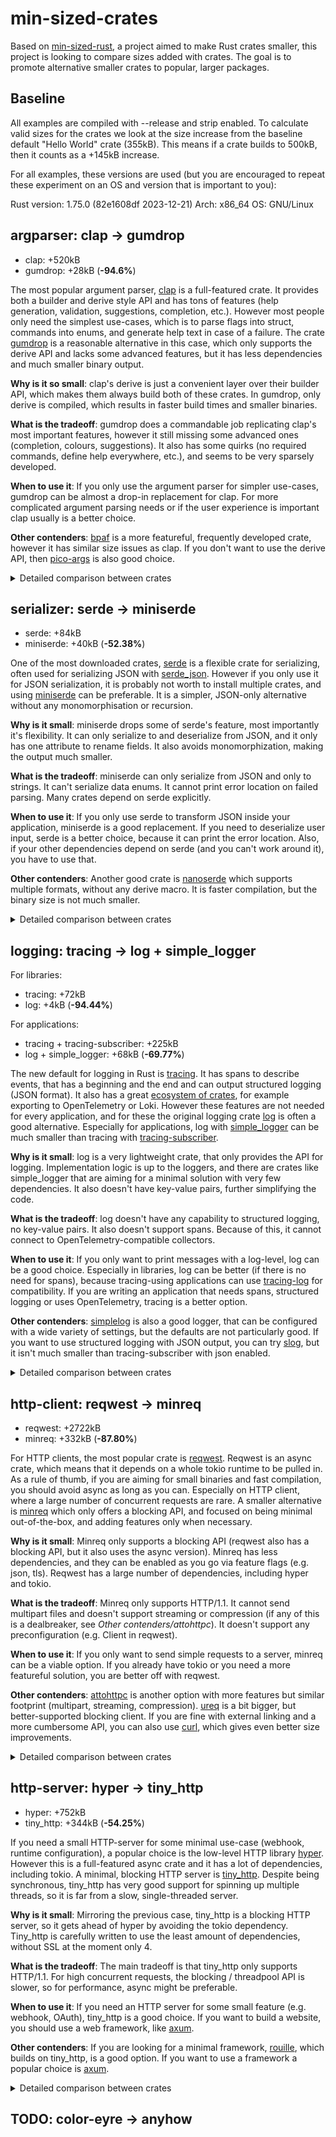 # min-sized-crates

Based on [min-sized-rust](https://github.com/johnthagen/min-sized-rust), a project aimed to make Rust crates smaller, this project is looking to compare sizes added with crates. The goal is to promote alternative smaller crates to popular, larger packages.

## Baseline

All examples are compiled with --release and strip enabled. To calculate valid sizes for the crates we look at the size increase from the baseline default "Hello World" crate (355kB). This means if a crate builds to 500kB, then it counts as a +145kB increase.

For all examples, these versions are used (but you are encouraged to repeat these experiment on an OS and version that is important to you):

Rust version: 1.75.0 (82e1608df 2023-12-21)
Arch: x86_64
OS: GNU/Linux

## argparser: clap -> gumdrop

- clap: +520kB
- gumdrop: +28kB (**-94.6%**)

The most popular argument parser, [clap](https://docs.rs/clap/) is a full-featured crate. It provides both a builder and derive style API and has tons of features (help generation, validation, suggestions, completion, etc.). However most people only need the simplest use-cases, which is to parse flags into struct, commands into enums, and generate help text in case of a failure. The crate [gumdrop](https://docs.rs/gumdrop/) is a reasonable alternative in this case, which only supports the derive API and lacks some advanced features, but it has less dependencies and much smaller binary output.

**Why is it so small**: clap's derive is just a convenient layer over their builder API, which makes them always build both of these crates. In gumdrop, only derive is compiled, which results in faster build times and smaller binaries.

**What is the tradeoff**: gumdrop does a commandable job replicating clap's most important features, however it still missing some advanced ones (completion, colours, suggestions). It also has some quirks (no required commands, define help everywhere, etc.), and seems to be very sparsely developed.

**When to use it**: If you only use the argument parser for simpler use-cases, gumdrop can be almost a drop-in replacement for clap. For more complicated argument parsing needs or if the user experience is important clap usually is a better choice.

**Other contenders**: [bpaf](https://docs.rs/bpaf) is a more featureful, frequently developed crate, however it has similar size issues as clap. If you don't want to use the derive API, then [pico-args](https://docs.rs/pico-args) is also good choice.

<details id="argparser">
<summary>Detailed comparison between crates</summary>

Name | Size | Compile time | Dependency count
---|:-:|:-:|:-:
bpaf-size | +244kB | +1.10s | 6
clap-size | +520kB | +1.48s | 16
gumdrop-size | +28kB | +0.94s | 6
pico-args-size | +24kB | +0.10s | 1

</details>

## serializer: serde -> miniserde

- serde: +84kB
- miniserde: +40kB (**-52.38%**)

One of the most downloaded crates, [serde](https://docs.rs/serde) is a flexible crate for serializing, often used for serializing JSON with [serde_json](https://docs.rs/serde_json). However if you only use it for JSON serialization, it is probably not worth to install multiple crates, and using [miniserde](https://docs.rs/miniserde) can be preferable. It is a simpler, JSON-only alternative without any monomorphisation or recursion.

**Why is it small**: miniserde drops some of serde's feature, most importantly it's flexibility. It can only serialize to and deserialize from JSON, and it only has one attribute to rename fields. It also avoids monomorphization, making the output much smaller.

**What is the tradeoff**: miniserde can only serialize from JSON and only to strings. It can't serialize data enums. It cannot print error location on failed parsing. Many crates depend on serde explicitly.

**When to use it**: If you only use serde to transform JSON inside your application, miniserde is a good replacement. If you need to deserialize user input, serde is a better choice, because it can print the error location. Also, if your other dependencies depend on serde (and you can't work around it), you have to use that.

**Other contenders**: Another good crate is [nanoserde](https://docs.rs/nanoserde/) which supports multiple formats, without any derive macro. It is faster compilation, but the binary size is not much smaller.

<details id="serializer">
<summary>Detailed comparison between crates</summary>

Name | Size | Compile time | Dependency count
---|:-:|:-:|:-:
miniserde-size | +40kB | +0.69s | 8
nanoserde-size | +72kB | +0.43s | 2
serde-size | +84kB | +1.90s | 9

</details>

## logging: tracing -> log + simple_logger

For libraries:
- tracing: +72kB
- log: +4kB (**-94.44%**)

For applications:
- tracing + tracing-subscriber: +225kB
- log + simple_logger: +68kB (**-69.77%**)

The new default for logging in Rust is [tracing](https://docs.rs/tracing). It has spans to describe events, that has a beginning and the end and can output structured logging (JSON format). It also has a great [ecosystem of crates](https://docs.rs/tracing/latest/tracing/#related-crates), for example exporting to OpenTelemetry or Loki. However these features are not needed for every application, and for these the original logging crate [log](https://docs.rs/log) is often a good alternative. Especially for applications, log with [simple_logger](https://docs.rs/simple_logger) can be much smaller than tracing with [tracing-subscriber](https://docs.rs/tracing-subscriber).

**Why is it small**: log is a very lightweight crate, that only provides the API for logging. Implementation logic is up to the loggers, and there are crates like simple_logger that are aiming for a minimal solution with very few dependencies. It also doesn't have key-value pairs, further simplifying the code.

**What is the tradeoff**: log doesn't have any capability to structured logging, no key-value pairs. It also doesn't support spans. Because of this, it cannot connect to OpenTelemetry-compatible collectors.

**When to use it**: If you only want to print messages with a log-level, log can be a good choice. Especially in libraries, log can be better (if there is no need for spans), because tracing-using applications can use [tracing-log](https://docs.rs/tracing-log) for compatibility. If you are writing an application that needs spans, structured logging or uses OpenTelemetry, tracing is a better option.

**Other contenders**: [simplelog](https://docs.rs/simplelog) is also a good logger, that can be configured with a wide variety of settings, but the defaults are not particularly good. If you want to use structured logging with JSON output, you can try [slog](https://docs.rs/slog), but it isn't much smaller than tracing-subscriber with json enabled.

<details id="logging">
<summary>Detailed comparison between crates</summary>

Name | Size | Compile time | Dependency count
---|:-:|:-:|:-:
env-logger-size | +1256kB | +4.68s | 15
log-lib-size | +4kB | +0.11s | 1
simple-logger-size | +68kB | +2.23s | 13
simplelog-size | +68kB | +2.12s | 12
slog-size | +236kB | +3.94s | 18
tracing-json-size | +333kB | +3.47s | 24
tracing-lib-size | +72kB | +2.61s | 10
tracing-size | +225kB | +2.99s | 19

</details>

## http-client: reqwest -> minreq

- reqwest: +2722kB
- minreq: +332kB (**-87.80%**)

For HTTP clients, the most popular crate is [reqwest](https://docs.rs/reqwest). Reqwest is an async crate, which means that it depends on a whole tokio runtime to be pulled in. As a rule of thumb, if you are aiming for small binaries and fast compilation, you should avoid async as long as you can. Especially on HTTP client, where a large number of concurrent requests are rare. A smaller alternative is [minreq](https://docs.rs/minreq) which only offers a blocking API, and focused on being minimal out-of-the-box, and adding features only when necessary.

**Why is it small**: Minreq only supports a blocking API (reqwest also has a blocking API, but it also uses the async version). Minreq has less dependencies, and they can be enabled as you go via feature flags (e.g. json, tls). Reqwest has a large number of dependencies, including hyper and tokio.

**What is the tradeoff**: Minreq only supports HTTP/1.1. It cannot send multipart files and doesn't support streaming or compression (if any of this is a dealbreaker, see *Other contenders/attohttpc*). It doesn't support any preconfiguration (e.g. Client in reqwest).

**When to use it**: If you only want to send simple requests to a server, minreq can be a viable option. If you already have tokio or you need a more featureful solution, you are better off with reqwest.

**Other contenders**: [attohttpc](https://docs.rs/attohttpc) is another option with more features but similar footprint (multipart, streaming, compression). [ureq](https://docs.rs/ureq) is a bit bigger, but better-supported blocking client. If you are fine with external linking and a more cumbersome API, you can also use [curl](https://docs.rs/curl), which gives even better size improvements.

<details id="http-client">
<summary>Detailed comparison between crates</summary>

Name | Size | Compile time | Dependency count
---|:-:|:-:|:-:
attohttpc-size | +844kB | +6.36s | 40
curl-size | +132kB | +4.78s | 19
minreq-size | +332kB | +5.64s | 25
reqwest-blocking-size | +2670kB | +10.60s | 74
reqwest-size | +2722kB | +11.71s | 79
surf-size | +1574kB | +13.23s | 155
ureq-size | +2112kB | +9.68s | 44

</details>

## http-server: hyper -> tiny_http

- hyper: +752kB
- tiny_http: +344kB (**-54.25%**)

If you need a small HTTP-server for some minimal use-case (webhook, runtime configuration), a popular choice is the low-level HTTP library [hyper](https://docs.rs/hyper). However this is a full-featured async crate and it has a lot of dependencies, including tokio. A minimal, blocking HTTP server is [tiny_http](https://docs.rs/tiny_http). Despite being synchronous, tiny_http has very good support for spinning up multiple threads, so it is far from a slow, single-threaded server.

**Why is it small**: Mirroring the previous case, tiny_http is a blocking HTTP server, so it gets ahead of hyper by avoiding the tokio dependency. Tiny_http is carefully written to use the least amount of dependencies, without SSL at the moment only 4.

**What is the tradeoff**: The main tradeoff is that tiny_http only supports HTTP/1.1. For high concurrent requests, the blocking / threadpool API is slower, so for performance, async might be preferable.

**When to use it**: If you need an HTTP server for some small feature (e.g. webhook, OAuth), tiny_http is a good choice. If you want to build a website, you should use a web framework, like [axum](https://docs.rs/axum).

**Other contenders**: If you are looking for a minimal framework, [rouille](https://docs.rs/rouille), which builds on tiny_http, is a good option. If you want to use a framework a popular choice is [axum](https://docs.rs/axum).

<details id="http-server">
<summary>Detailed comparison between crates</summary>

Name | Size | Compile time | Dependency count
---|:-:|:-:|:-:
axum-size | +1874kB | +12.87s | 65
hyper-size | +752kB | +9.56s | 52
rouille-size | +408kB | +7.87s | 61
tiny-http-size | +344kB | +0.94s | 5

</details>

## TODO: color-eyre -> anyhow


